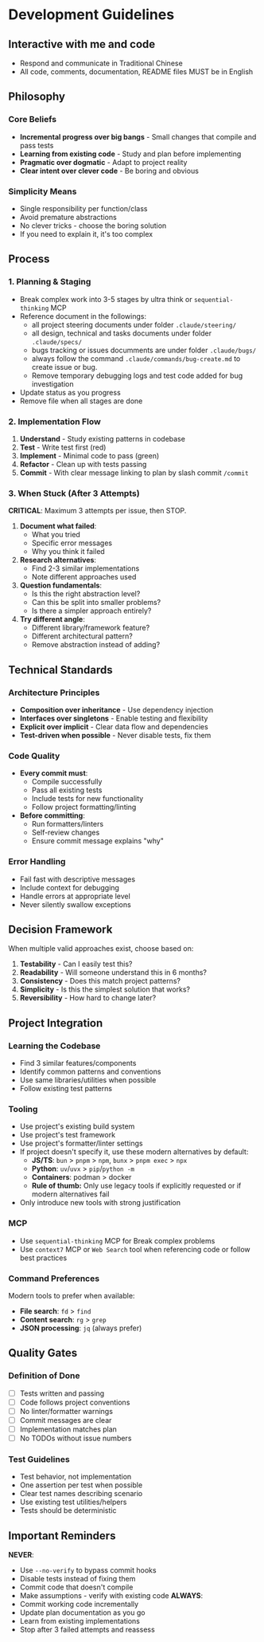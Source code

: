 # Development Guidelines
## Interactive with me and code
- Respond and communicate in Traditional Chinese
- All code, comments, documentation, README files MUST be in English
## Philosophy
### Core Beliefs
- **Incremental progress over big bangs** - Small changes that compile and pass tests
- **Learning from existing code** - Study and plan before implementing
- **Pragmatic over dogmatic** - Adapt to project reality
- **Clear intent over clever code** - Be boring and obvious
### Simplicity Means
- Single responsibility per function/class
- Avoid premature abstractions
- No clever tricks - choose the boring solution
- If you need to explain it, it's too complex
## Process
### 1. Planning & Staging
- Break complex work into 3-5 stages by ultra think or `sequential-thinking` MCP
- Reference document in the followings:
  - all project steering documents under folder `.claude/steering/`
  - all design, technical and tasks documents under folder `.claude/specs/`
  - bugs tracking or issues documments are under folder `.claude/bugs/`
  - always follow the command `.claude/commands/bug-create.md` to create issue or bug.
  - Remove temporary debugging logs and test code added for bug investigation
- Update status as you progress
- Remove file when all stages are done
### 2. Implementation Flow
1. **Understand** - Study existing patterns in codebase
2. **Test** - Write test first (red)
3. **Implement** - Minimal code to pass (green)
4. **Refactor** - Clean up with tests passing
5. **Commit** - With clear message linking to plan by slash commit `/commit`
### 3. When Stuck (After 3 Attempts)
**CRITICAL**: Maximum 3 attempts per issue, then STOP.
1. **Document what failed**:
   - What you tried
   - Specific error messages
   - Why you think it failed
2. **Research alternatives**:
   - Find 2-3 similar implementations
   - Note different approaches used
3. **Question fundamentals**:
   - Is this the right abstraction level?
   - Can this be split into smaller problems?
   - Is there a simpler approach entirely?
4. **Try different angle**:
   - Different library/framework feature?
   - Different architectural pattern?
   - Remove abstraction instead of adding?
## Technical Standards
### Architecture Principles
- **Composition over inheritance** - Use dependency injection
- **Interfaces over singletons** - Enable testing and flexibility
- **Explicit over implicit** - Clear data flow and dependencies
- **Test-driven when possible** - Never disable tests, fix them
### Code Quality
- **Every commit must**:
  - Compile successfully
  - Pass all existing tests
  - Include tests for new functionality
  - Follow project formatting/linting
- **Before committing**:
  - Run formatters/linters
  - Self-review changes
  - Ensure commit message explains "why"
### Error Handling
- Fail fast with descriptive messages
- Include context for debugging
- Handle errors at appropriate level
- Never silently swallow exceptions
## Decision Framework
When multiple valid approaches exist, choose based on:
1. **Testability** - Can I easily test this?
2. **Readability** - Will someone understand this in 6 months?
3. **Consistency** - Does this match project patterns?
4. **Simplicity** - Is this the simplest solution that works?
5. **Reversibility** - How hard to change later?
## Project Integration
### Learning the Codebase
- Find 3 similar features/components
- Identify common patterns and conventions
- Use same libraries/utilities when possible
- Follow existing test patterns
### Tooling
- Use project's existing build system
- Use project's test framework
- Use project's formatter/linter settings
- If project doesn't specify it, use these modern alternatives by default:
  - **JS/TS**: `bun` > `pnpm` > `npm`, `bunx` > `pnpm exec` > `npx`
  - **Python**: `uv`/`uvx` > `pip`/`python -m`
  - **Containers**: podman > docker
  - **Rule of thumb:** Only use legacy tools if explicitly requested or if modern alternatives fail
- Only introduce new tools with strong justification
### MCP
- Use `sequential-thinking` MCP for Break complex problems
- Use `context7` MCP or `Web Search` tool when referencing code or follow best practices
### Command Preferences
Modern tools to prefer when available:
- **File search**: `fd` > `find`
- **Content search**: `rg` > `grep`
- **JSON processing**: `jq` (always prefer)
## Quality Gates
### Definition of Done
- [ ] Tests written and passing
- [ ] Code follows project conventions
- [ ] No linter/formatter warnings
- [ ] Commit messages are clear
- [ ] Implementation matches plan
- [ ] No TODOs without issue numbers
### Test Guidelines
- Test behavior, not implementation
- One assertion per test when possible
- Clear test names describing scenario
- Use existing test utilities/helpers
- Tests should be deterministic
## Important Reminders
**NEVER**:
- Use `--no-verify` to bypass commit hooks
- Disable tests instead of fixing them
- Commit code that doesn't compile
- Make assumptions - verify with existing code
**ALWAYS**:
- Commit working code incrementally
- Update plan documentation as you go
- Learn from existing implementations
- Stop after 3 failed attempts and reassess
